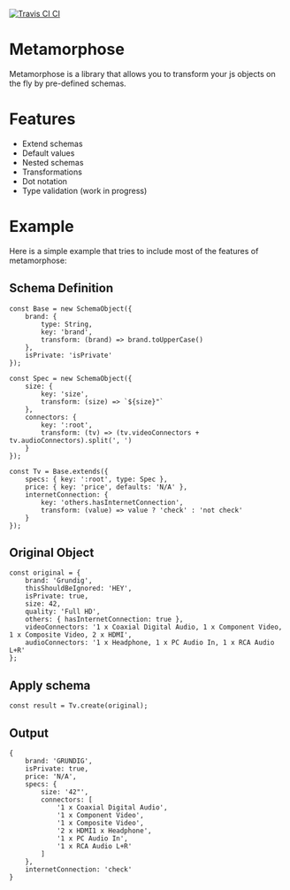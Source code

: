 [![Travis CI CI](https://travis-ci.org/canastro/metamorphose.svg?branch=master)](https://travis-ci.org/canastro/metamorphose)

# Metamorphose

Metamorphose is a library that allows you to transform your js objects on the fly by pre-defined schemas.

# Features
* Extend schemas
* Default values
* Nested schemas
* Transformations
* Dot notation
* Type validation (work in progress)

# Example
Here is a simple example that tries to include most of the features of metamorphose:

## Schema Definition
    const Base = new SchemaObject({
        brand: {
            type: String,
            key: 'brand',
            transform: (brand) => brand.toUpperCase()
        },
        isPrivate: 'isPrivate'
    });

    const Spec = new SchemaObject({
        size: {
            key: 'size',
            transform: (size) => `${size}"`
        },
        connectors: {
            key: ':root',
            transform: (tv) => (tv.videoConnectors + tv.audioConnectors).split(', ')
        }
    });

    const Tv = Base.extends({
        specs: { key: ':root', type: Spec },
        price: { key: 'price', defaults: 'N/A' },
        internetConnection: {
            key: 'others.hasInternetConnection',
            transform: (value) => value ? 'check' : 'not check'
        }
    });

## Original Object
    const original = {
        brand: 'Grundig',
        thisShouldBeIgnored: 'HEY',
        isPrivate: true,
        size: 42,
        quality: 'Full HD',
        others: { hasInternetConnection: true },
        videoConnectors: '1 x Coaxial Digital Audio, 1 x Component Video, 1 x Composite Video, 2 x HDMI',
        audioConnectors: '1 x Headphone, 1 x PC Audio In, 1 x RCA Audio L+R'
    };

## Apply schema

    const result = Tv.create(original);

## Output

    {
        brand: 'GRUNDIG',
        isPrivate: true,
        price: 'N/A',
        specs: {
            size: '42"',
            connectors: [
                '1 x Coaxial Digital Audio',
                '1 x Component Video',
                '1 x Composite Video',
                '2 x HDMI1 x Headphone',
                '1 x PC Audio In',
                '1 x RCA Audio L+R'
            ]
        },
        internetConnection: 'check'
    }
